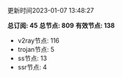 更新时间2023-01-07 13:48:27

**总订阅: 45**
**总节点: 809**
**有效节点: 138**
- v2ray节点: 116
- trojan节点: 5
- ss节点: 13
- ssr节点: 4
